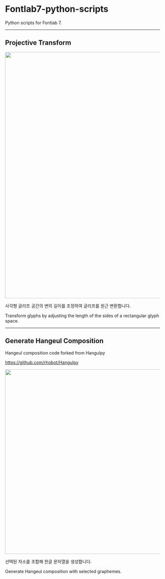 # Fontlab7-python-scripts
Python scripts for Fontlab 7.

---

## Projective Transform

<img src="https://user-images.githubusercontent.com/74699528/194976711-9e208a9a-b4bc-4083-b888-4df1e3ed1f0a.png" width="800" />

사각형 글리프 공간의 변의 길이를 조정하여 글리프를 원근 변환합니다.

Transform glyphs by adjusting the length of the sides of a rectangular glyph space.

---

## Generate Hangeul Composition 
Hangeul composition code forked from Hangulpy

https://github.com/rhobot/Hangulpy


<img src="https://user-images.githubusercontent.com/74699528/194976634-37832b2f-68d8-4e44-9b72-3272958923e0.png" width="600" />

선택된 자소를 조합해 한글 문자열을 생성합니다.

Generate Hangeul composition with selected graphemes.
